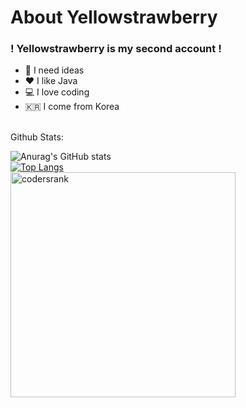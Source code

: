 # About Yellowstrawberry
### ! Yellowstrawberry is my second account !


- 🤔 I need ideas
- ❤️ I like Java
- 💻 I love coding
- 🇰🇷 I come from Korea

<br/>
Github Stats: <br/>

![Anurag's GitHub stats](https://github-readme-stats.vercel.app/api?username=Yellowstrawberrys&show_icons=true&theme=dark)  &nbsp;&nbsp;&nbsp;&nbsp;&nbsp;<br/>  [![Top Langs](https://github-readme-stats.vercel.app/api/top-langs/?username=Yellowstrawberrys&layout=compact&theme=dark)](https://github.com/anuraghazra/github-readme-stats) &nbsp;&nbsp;&nbsp;&nbsp;&nbsp;<br/>
<img src="https://cr-ss-service.azurewebsites.net/api/ScreenShot?widget=summary&username=yellowstrawberrys" alt="codersrank" width="360"/>
